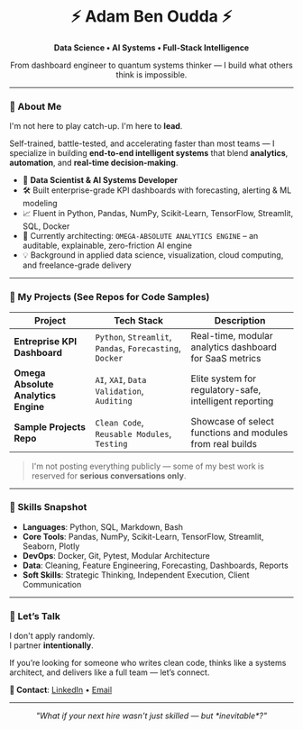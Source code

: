 <h1 align="center">⚡ Adam Ben Oudda ⚡</h1>
<p align="center"><strong>Data Science • AI Systems • Full-Stack Intelligence</strong></p>
<p align="center">From dashboard engineer to quantum systems thinker — I build what others think is impossible.</p>

---

### 🚀 About Me

I'm not here to play catch-up. I'm here to **lead**.

Self-trained, battle-tested, and accelerating faster than most teams — I specialize in building **end-to-end intelligent systems** that blend **analytics**, **automation**, and **real-time decision-making**.

- 🧠 **Data Scientist & AI Systems Developer**  
- 🛠 Built enterprise-grade KPI dashboards with forecasting, alerting & ML modeling  
- 📈 Fluent in Python, Pandas, NumPy, Scikit-Learn, TensorFlow, Streamlit, SQL, Docker  
- 🧬 Currently architecting: `OMEGA-ABSOLUTE ANALYTICS ENGINE` – an auditable, explainable, zero-friction AI engine  
- 💡 Background in applied data science, visualization, cloud computing, and freelance-grade delivery

---

### 🧪 My Projects (See Repos for Code Samples)

| Project | Tech Stack | Description |
|--------|------------|-------------|
| **Entreprise KPI Dashboard** | `Python`, `Streamlit`, `Pandas`, `Forecasting`, `Docker` | Real-time, modular analytics dashboard for SaaS metrics |
| **Omega Absolute Analytics Engine** | `AI`, `XAI`, `Data Validation`, `Auditing` | Elite system for regulatory-safe, intelligent reporting |
| **Sample Projects Repo** | `Clean Code`, `Reusable Modules`, `Testing` | Showcase of select functions and modules from real builds |

> I'm not posting everything publicly — some of my best work is reserved for **serious conversations only**.

---

### 🧰 Skills Snapshot

- **Languages**: Python, SQL, Markdown, Bash  
- **Core Tools**: Pandas, NumPy, Scikit-Learn, TensorFlow, Streamlit, Seaborn, Plotly  
- **DevOps**: Docker, Git, Pytest, Modular Architecture  
- **Data**: Cleaning, Feature Engineering, Forecasting, Dashboards, Reports  
- **Soft Skills**: Strategic Thinking, Independent Execution, Client Communication  

---

### 🤝 Let’s Talk

I don't apply randomly.  
I partner **intentionally**.

If you’re looking for someone who writes clean code, thinks like a systems architect, and delivers like a full team — let’s connect.

**📩 Contact**: [LinkedIn](https://www.linkedin.com/in/your-profile) • [Email](mailto:your@email.com)

---

<p align="center">
  <i>"What if your next hire wasn't just skilled — but *inevitable*?"</i>
</p>
